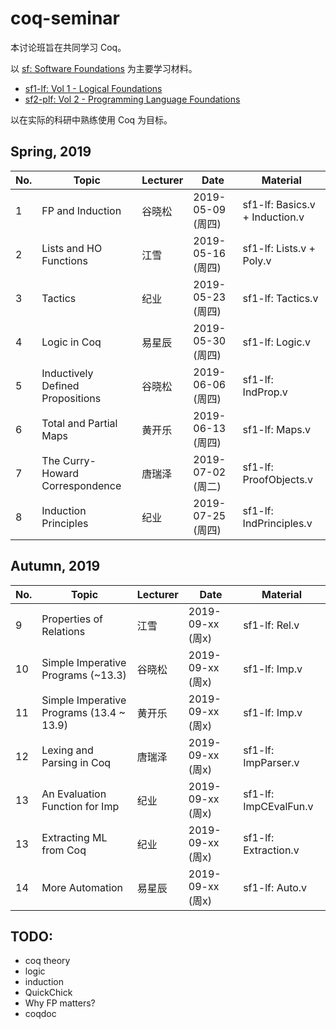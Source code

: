 ﻿# coq-seminar

本讨论班旨在共同学习 Coq。

以 [sf: Software Foundations](https://softwarefoundations.cis.upenn.edu/) 为主要学习材料。
- [sf1-lf: Vol 1 - Logical Foundations](https://softwarefoundations.cis.upenn.edu/lf-current/index.html)
- [sf2-plf: Vol 2 - Programming Language Foundations](https://softwarefoundations.cis.upenn.edu/plf-current/index.html)

以在实际的科研中熟练使用 Coq 为目标。

## Spring, 2019 
| No. |    Topic | Lecturer | Date | Material |	
| ----| ------| -------- | -----| ---------|
| 1   | FP and Induction | 谷晓松 | 2019-05-09 (周四) | sf1-lf: Basics.v + Induction.v |
| 2   | Lists and HO Functions  | 江雪 | 2019-05-16 (周四) | sf1-lf: Lists.v + Poly.v |
| 3   | Tactics | 纪业 | 2019-05-23 (周四) | sf1-lf: Tactics.v |
| 4   | Logic in Coq | 易星辰 | 2019-05-30 (周四) | sf1-lf: Logic.v |
| 5   | Inductively Defined Propositions | 谷晓松 | 2019-06-06 (周四) | sf1-lf: IndProp.v |
| 6   | Total and Partial Maps | 黄开乐 | 2019-06-13 (周四) | sf1-lf: Maps.v |
| 7   | The Curry-Howard Correspondence | 唐瑞泽 | 2019-07-02 (周二) | sf1-lf: ProofObjects.v |
| 8   | Induction Principles | 纪业 | 2019-07-25 (周四) | sf1-lf: IndPrinciples.v |

## Autumn, 2019
| No. |    Topic | Lecturer | Date | Material |	
| ----| ------| -------- | -----| ---------|
| 9   | Properties of Relations | 江雪 | 2019-09-xx (周x) | sf1-lf: Rel.v |
| 10  | Simple Imperative Programs (~13.3) | 谷晓松 | 2019-09-xx (周x) | sf1-lf: Imp.v |
| 11  | Simple Imperative Programs (13.4 ~ 13.9) | 黄开乐 | 2019-09-xx (周x) | sf1-lf: Imp.v |
| 12  | Lexing and Parsing in Coq | 唐瑞泽 | 2019-09-xx (周x) | sf1-lf: ImpParser.v |
| 13  | An Evaluation Function for Imp | 纪业 | 2019-09-xx (周x) | sf1-lf: ImpCEvalFun.v |
| 13  | Extracting ML from Coq | 纪业 | 2019-09-xx (周x) | sf1-lf: Extraction.v |
| 14  | More Automation | 易星辰 | 2019-09-xx (周x) | sf1-lf: Auto.v |

## TODO:
- coq theory
- logic
- induction
- QuickChick
- Why FP matters?
- coqdoc
